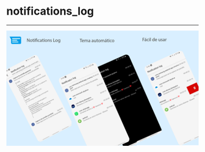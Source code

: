 # notifications_log
-------------

![icon](https://github.com/vladymix/notifications_log/blob/main/resources/porfolio.png)